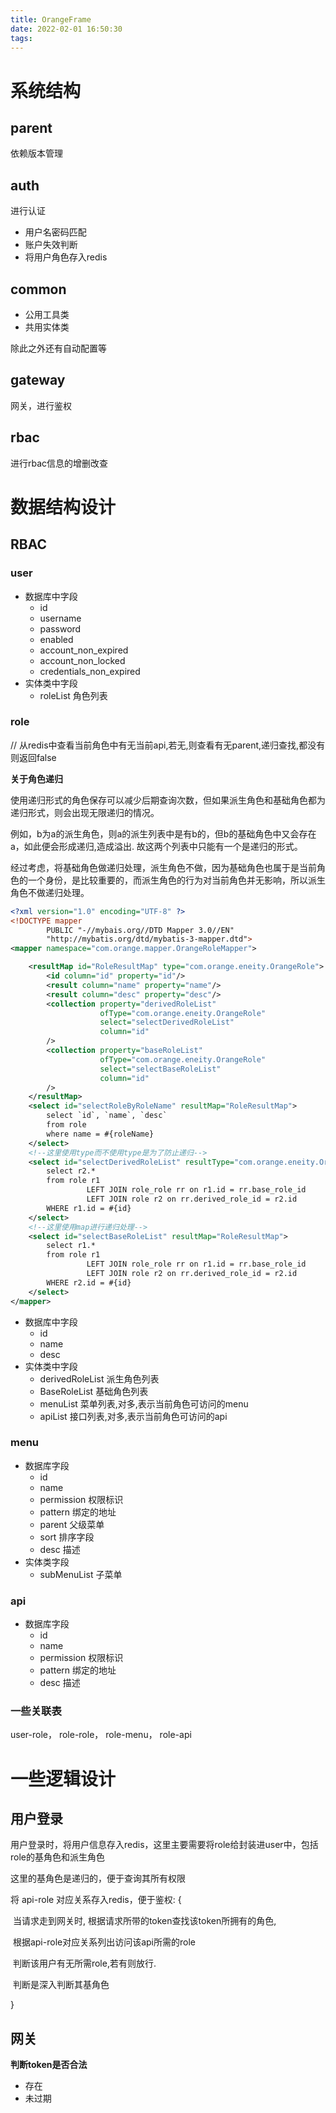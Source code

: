 ```yaml
---
title: OrangeFrame
date: 2022-02-01 16:50:30
tags:
---
```


# 系统结构

## parent

依赖版本管理

## auth

进行认证

- 用户名密码匹配
- 账户失效判断
- 将用户角色存入redis

## common

- 公用工具类
- 共用实体类

除此之外还有自动配置等

## gateway

网关，进行鉴权

## rbac

进行rbac信息的增删改查

# 数据结构设计

## RBAC

### user

- 数据库中字段
  - id
  - username
  - password
  - enabled
  - account_non_expired
  - account_non_locked
  - credentials_non_expired
- 实体类中字段
  - roleList 角色列表

### role

// 从redis中查看当前角色中有无当前api,若无,则查看有无parent,递归查找,都没有则返回false

**关于角色递归**

使用递归形式的角色保存可以减少后期查询次数，但如果派生角色和基础角色都为递归形式，则会出现无限递归的情况。

例如，b为a的派生角色，则a的派生列表中是有b的，但b的基础角色中又会存在a，如此便会形成递归,造成溢出. 故这两个列表中只能有一个是递归的形式。

经过考虑，将基础角色做递归处理，派生角色不做，因为基础角色也属于是当前角色的一个身份，是比较重要的，而派生角色的行为对当前角色并无影响，所以派生角色不做递归处理。

```xml
<?xml version="1.0" encoding="UTF-8" ?>
<!DOCTYPE mapper
        PUBLIC "-//mybais.org//DTD Mapper 3.0//EN"
        "http://mybatis.org/dtd/mybatis-3-mapper.dtd">
<mapper namespace="com.orange.mapper.OrangeRoleMapper">

    <resultMap id="RoleResultMap" type="com.orange.eneity.OrangeRole">
        <id column="id" property="id"/>
        <result column="name" property="name"/>
        <result column="desc" property="desc"/>
        <collection property="derivedRoleList"
                    ofType="com.orange.eneity.OrangeRole"
                    select="selectDerivedRoleList"
                    column="id"
        />
        <collection property="baseRoleList"
                    ofType="com.orange.eneity.OrangeRole"
                    select="selectBaseRoleList"
                    column="id"
        />
    </resultMap>
    <select id="selectRoleByRoleName" resultMap="RoleResultMap">
        select `id`, `name`, `desc`
        from role
        where name = #{roleName}
    </select>
    <!--这里使用type而不使用type是为了防止递归-->
    <select id="selectDerivedRoleList" resultType="com.orange.eneity.OrangeRole">
        select r2.*
        from role r1
                 LEFT JOIN role_role rr on r1.id = rr.base_role_id
                 LEFT JOIN role r2 on rr.derived_role_id = r2.id
        WHERE r1.id = #{id}
    </select>
    <!--这里使用map进行递归处理-->
    <select id="selectBaseRoleList" resultMap="RoleResultMap">
        select r1.*
        from role r1
                 LEFT JOIN role_role rr on r1.id = rr.base_role_id
                 LEFT JOIN role r2 on rr.derived_role_id = r2.id
        WHERE r2.id = #{id}
    </select>
</mapper>
```



- 数据库中字段
  - id
  - name
  - desc
- 实体类中字段
  - derivedRoleList 派生角色列表
  - BaseRoleList 基础角色列表
  - menuList 菜单列表,对多,表示当前角色可访问的menu
  - apiList 接口列表,对多,表示当前角色可访问的api



### menu

- 数据库字段
  - id
  - name
  - permission 权限标识
  - pattern 绑定的地址
  - parent 父级菜单
  - sort 排序字段
  - desc 描述
- 实体类字段
  - subMenuList 子菜单

### api

- 数据库字段
  - id
  - name
  - permission 权限标识
  - pattern 绑定的地址
  - desc 描述

### 一些关联表

user-role， role-role， role-menu， role-api

# 一些逻辑设计

## 用户登录

用户登录时，将用户信息存入redis，这里主要需要将role给封装进user中，包括role的基角色和派生角色

这里的基角色是递归的，便于查询其所有权限

将 api-role 对应关系存入redis，便于鉴权: {

​	当请求走到网关时, 根据请求所带的token查找该token所拥有的角色,

​	根据api-role对应关系列出访问该api所需的role

​	判断该用户有无所需role,若有则放行.

​	判断是深入判断其基角色

}

## 网关

**判断token是否合法**

- 存在
- 未过期

